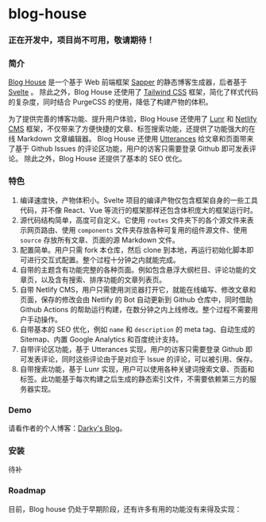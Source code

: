 # blog-house

### 正在开发中，项目尚不可用，敬请期待！

### 简介

[Blog House](https://github.com/darkyzhou/blog-house) 是一个基于 Web 前端框架 [Sapper](https://sapper.svelte.dev/) 的静态博客生成器，后者基于 [Svelte](https://svelte.dev/) 。
除此之外，Blog House 还使用了 [Tailwind CSS](https://tailwindcss.com/) 框架，简化了样式代码的复杂度，同时结合 PurgeCSS 的使用，降低了构建产物的体积。

为了提供完善的博客功能、提升用户体验，Blog House 还使用了 [Lunr](https://lunrjs.com/) 和 [Netlify CMS](https://www.netlifycms.org/) 框架，不仅带来了方便快捷的文章、标签搜索功能，还提供了功能强大的在线 Markdown 文章编辑器。
Blog House 还使用 [Utterances](https://utteranc.es/) 给文章和页面带来了基于 Github Issues 的评论区功能，用户的访客只需要登录 Github 即可发表评论。
除此之外，Blog House 还提供了基本的 SEO 优化。

### 特色

1. 编译速度快，产物体积小。Svelte 项目的编译产物仅包含框架自身的一些工具代码，并不像 React、Vue 等流行的框架那样还包含体积庞大的框架运行时。
2. 源代码结构简单，高度可自定义。它使用 `routes` 文件夹下的各个源文件来表示网页路由、使用 `components` 文件夹存放各种可复用的组件源文件、使用 `source` 存放所有文章、页面的源 Markdown 文件。
3. 配置简单。用户只需 fork 本仓库，然后 clone 到本地，再运行初始化脚本即可进行交互式配置。整个过程十分钟之内就能完成。
4. 自带的主题含有功能完整的各种页面。例如包含悬浮大纲栏目、评论功能的文章页，以及含有搜索、排序功能的文章列表页。
5. 自带 Netlify CMS，用户只需使用浏览器打开它，就能在线编写、修改文章和页面，保存的修改会由 Netlify 的 Bot 自动更新到 Github 仓库中，同时借助 Github Actions 的帮助运行构建，在数分钟之内上线修改。整个过程不需要用户手动操作。
6. 自带基本的 SEO 优化，例如 `name` 和 `description` 的 meta tag、自动生成的 Sitemap、内置 Google Analytics 和百度统计支持。
7. 自带评论区功能，基于 Utterances 实现，用户的访客只需要登录 Github 即可发表评论，同时这些评论由于是对应于 Issue 的评论，可以被引用、保存。
8. 自带搜索功能，基于 Lunr 实现，用户可以使用各种关键词搜索文章、页面和标签。此功能基于每次构建之后生成的静态索引文件，不需要依赖第三方的服务器实现。

### Demo

请看作者的个人博客：[Darky's Blog](https://darkyzhou.net)。

### 安装

待补

### Roadmap

目前，Blog house 仍处于早期阶段，还有许多有用的功能没有来得及实现：
